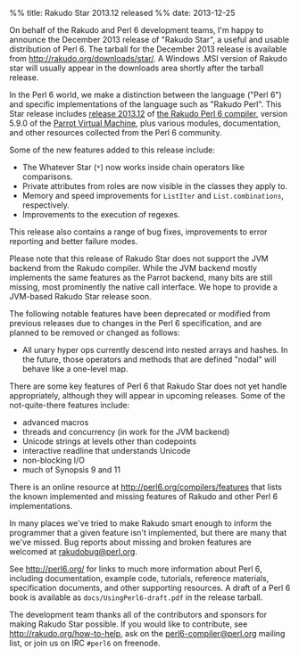 %% title: Rakudo Star 2013.12 released
%% date: 2013-12-25

On behalf of the Rakudo and Perl 6 development teams, I'm happy to announce the December 2013 release of "Rakudo Star", a useful and usable distribution of Perl 6. The tarball for the December 2013 release is available from <a href="http://rakudo.org/downloads/star/">http://rakudo.org/downloads/star/</a>. A Windows .MSI version of Rakudo star will usually appear in the downloads area shortly after the tarball release.

In the Perl 6 world, we make a distinction between the language ("Perl 6") and specific implementations of the language such as "Rakudo Perl". This Star release includes <a href="https://github.com/rakudo/rakudo/blob/master/docs/announce/2013.12.md">release 2013.12</a> of <a href="http://github.com/rakudo/rakudo">the Rakudo Perl 6 compiler</a>, version 5.9.0 of the <a href="http://parrot.org">Parrot Virtual Machine</a>, plus various modules, documentation, and other resources collected from the Perl 6 community.

Some of the new features added to this release include:

<ul>
<li>The Whatever Star (<code>*</code>) now works inside chain operators like comparisons.</li>
<li>Private attributes from roles are now visible in the classes they apply to.</li>
<li>Memory and speed improvements for <code>ListIter</code> and <code>List.combinations</code>, respectively.</li>
<li>Improvements to the execution of regexes.</li>
</ul>

This release also contains a range of bug fixes, improvements to error
reporting and better failure modes.

Please note that this release of Rakudo Star does not support the JVM
backend from the Rakudo compiler. While the JVM backend mostly implements
the same features as the Parrot backend, many bits are still missing,
most prominently the native call interface.
We hope to provide a JVM-based Rakudo Star release soon.

The following notable features have been deprecated or modified from previous
releases due to changes in the Perl 6 specification, and are planned to be
removed or changed as follows:

<ul>
<li>All unary hyper ops currently descend into nested arrays and hashes. In the future, those operators and methods that are defined "nodal" will behave like a one-level map.</li>
</ul>

There are some key features of Perl 6 that Rakudo Star does not yet
handle appropriately, although they will appear in upcoming releases.
Some of the not-quite-there features include:

<ul>
<li>advanced macros</li>
<li>threads and concurrency (in work for the JVM backend)</li>
<li>Unicode strings at levels other than codepoints</li>
<li>interactive readline that understands Unicode</li>
<li>non-blocking I/O</li>
<li>much of Synopsis 9 and 11</li>
</ul>

There is an online resource at <a href="http://perl6.org/compilers/features">http://perl6.org/compilers/features</a> that lists the known implemented and missing features of Rakudo and
other Perl 6 implementations.

In many places we've tried to make Rakudo smart enough to inform the programmer that a given feature isn't implemented, but there are many that we've missed. Bug reports about missing and broken features are welcomed at <a href="mailto:rakudobug@perl.org">rakudobug@perl.org</a>.

See <a href="http://perl6.org/">http://perl6.org/</a> for links to much more information about Perl 6, including documentation, example code, tutorials, reference materials, specification documents, and other supporting resources. A draft of a Perl 6 book is available as <code>docs/UsingPerl6-draft.pdf</code> in the release tarball.

The development team thanks all of the contributors and sponsors for making Rakudo Star possible. If you would like to contribute, see <a href="http://rakudo.org/how-to-help">http://rakudo.org/how-to-help</a>, ask on the <a href="mailto:perl6-compiler@perl.org">perl6-compiler@perl.org</a> mailing list, or join us on IRC <code>#perl6</code> on freenode.